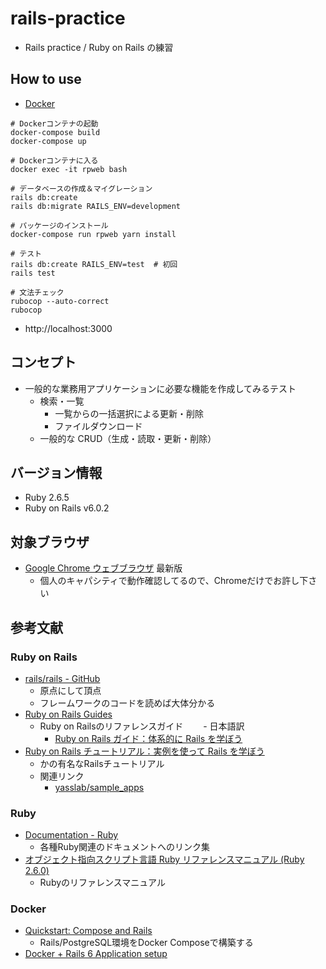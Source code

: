 # rails-practice
- Rails practice / Ruby on Rails の練習


## How to use
- [Docker](https://www.docker.com/)
```shell script
# Dockerコンテナの起動
docker-compose build
docker-compose up

# Dockerコンテナに入る
docker exec -it rpweb bash

# データベースの作成＆マイグレーション
rails db:create
rails db:migrate RAILS_ENV=development

# パッケージのインストール
docker-compose run rpweb yarn install

# テスト
rails db:create RAILS_ENV=test  # 初回
rails test

# 文法チェック
rubocop --auto-correct
rubocop
```
- http://localhost:3000


## コンセプト
- 一般的な業務用アプリケーションに必要な機能を作成してみるテスト
  - 検索・一覧
    - 一覧からの一括選択による更新・削除
    - ファイルダウンロード
  - 一般的な CRUD（生成・読取・更新・削除）


## バージョン情報
- Ruby 2.6.5
- Ruby on Rails v6.0.2


## 対象ブラウザ
- [Google Chrome ウェブブラウザ](https://www.google.com/intl/ja_jp/chrome/) 最新版
  - 個人のキャパシティで動作確認してるので、Chromeだけでお許し下さい


## 参考文献

### Ruby on Rails
- [rails/rails - GitHub](https://github.com/rails/rails)
  - 原点にして頂点
  - フレームワークのコードを読めば大体分かる
- [Ruby on Rails Guides](https://guides.rubyonrails.org/)
  - Ruby on Railsのリファレンスガイド
　　- 日本語訳
    - [Ruby on Rails ガイド：体系的に Rails を学ぼう](https://railsguides.jp/)
- [Ruby on Rails チュートリアル：実例を使って Rails を学ぼう](https://railstutorial.jp/)
  - かの有名なRailsチュートリアル
  - 関連リンク
    - [yasslab/sample_apps](https://github.com/yasslab/sample_apps)

### Ruby
- [Documentation - Ruby](https://www.ruby-lang.org/ja/documentation/)
  - 各種Ruby関連のドキュメントへのリンク集
- [オブジェクト指向スクリプト言語 Ruby リファレンスマニュアル (Ruby 2.6.0)](https://docs.ruby-lang.org/ja/2.6.0/doc/index.html)
  - Rubyのリファレンスマニュアル

### Docker
- [Quickstart: Compose and Rails](https://docs.docker.com/compose/rails/)
  - Rails/PostgreSQL環境をDocker Composeで構築する
- [Docker + Rails 6 Application setup](https://rubyinrails.com/2019/03/29/dockerify-rails-6-application-setup/)
